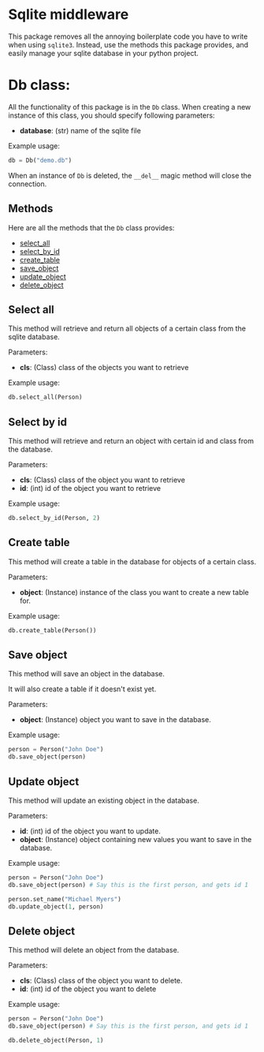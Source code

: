 # Sqlite middleware
This package removes all the annoying boilerplate code you have to write when using `sqlite3`. Instead, use the methods this package provides, and easily manage your sqlite database in your python project.

# Db class:
All the functionality of this package is in the `Db` class.
When creating a new instance of this class, you should specify following parameters:
- **database**: (str) name of the sqlite file

Example usage:
```python
db = Db("demo.db")
```

When an instance of `Db` is deleted, the `__del__` magic method will close the connection.

## Methods
Here are all the methods that the `Db` class provides:
- [select_all](#select-all)
- [select_by_id](#select-by-id)
- [create_table](#create-table)
- [save_object](#save-object)
- [update_object](#update-object)
- [delete_object](#delete-object)

## Select all
This method will retrieve and return all objects of a certain class from the sqlite database.

Parameters:
- **cls**: (Class) class of the objects you want to retrieve

Example usage:
```python
db.select_all(Person)
```

## Select by id
This method will retrieve and return an object with certain id and class from the database.

Parameters:
- **cls**: (Class) class of the object you want to retrieve
- **id**: (int) id of the object you want to retrieve

Example usage:
```python
db.select_by_id(Person, 2)
```

## Create table
This method will create a table in the database for objects of a certain class.

Parameters:
- **object**: (Instance) instance of the class you want to create a new table for.

Example usage:
```python
db.create_table(Person())
```

## Save object
This method will save an object in the database.

It will also create a table if it doesn't exist yet.

Parameters:
- **object**: (Instance) object you want to save in the database.

Example usage:
```python
person = Person("John Doe")
db.save_object(person)
```

## Update object
This method will update an existing object in the database.

Parameters:
- **id**: (int) id of the object you want to update.
- **object**: (Instance) object containing new values you want to save in the database.

Example usage:
```python
person = Person("John Doe")
db.save_object(person) # Say this is the first person, and gets id 1

person.set_name("Michael Myers")
db.update_object(1, person)
```

## Delete object
This method will delete an object from the database.

Parameters:
- **cls**: (Class) class of the object you want to delete.
- **id**: (int) id of the object you want to delete

Example usage:
```python
person = Person("John Doe")
db.save_object(person) # Say this is the first person, and gets id 1

db.delete_object(Person, 1)
```